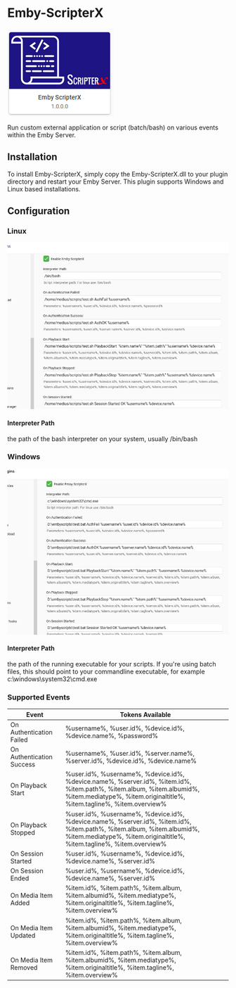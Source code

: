 # Emby-ScripterX
![Logo](Emby-ScripterX_LOGO.png)

Run custom external application or script (batch/bash) on various events within the Emby Server.  

## Installation
To install Emby-ScripterX, simply copy the Emby-ScripterX.dll to your plugin directory and restart your Emby Server.   This plugin supports Windows and Linux based installations.

## Configuration

### Linux
![Configuration-Linux](Emby-ScripterX_Config_Linux.png)

#### Interpreter Path
the path of the bash interpreter on your system, usually /bin/bash

### Windows
![Configuration-Windows](Emby-ScripterX_Config_Windows.png)

#### Interpreter Path
the path of the running executable for your scripts.  If you're using batch files, this should point to your commandline executable, for example c:\windows\system32\cmd.exe


### Supported Events

Event | Tokens Available
----- | ----------------
On Authentication Failed | %username%, %user.id%, %device.id%, %device.name%, %password% 
On Authentication Success | %username%, %user.id%, %server.name%, %server.id%, %device.id%, %device.name% 
On Playback Start | %user.id%, %username%, %device.id%, %device.name%, %server.id%, %item.id%, %item.path%, %item.album, %item.albumid%, %item.mediatype%, %item.originaltitle%, %item.tagline%, %item.overview% 
On Playback Stopped | %user.id%, %username%, %device.id%, %device.name%, %server.id%, %item.id%, %item.path%, %item.album, %item.albumid%, %item.mediatype%, %item.originaltitle%, %item.tagline%, %item.overview% 
On Session Started | %user.id%, %username%, %device.id%, %device.name%, %server.id% 
On Session Ended | %user.id%, %username%, %device.id%, %device.name%, %server.id% 
On Media Item Added | %item.id%, %item.path%, %item.album, %item.albumid%, %item.mediatype%, %item.originaltitle%, %item.tagline%, %item.overview% 
On Media Item Updated | %item.id%, %item.path%, %item.album, %item.albumid%, %item.mediatype%, %item.originaltitle%, %item.tagline%, %item.overview% 
On Media Item Removed | %item.id%, %item.path%, %item.album, %item.albumid%, %item.mediatype%, %item.originaltitle%, %item.tagline%, %item.overview% 


